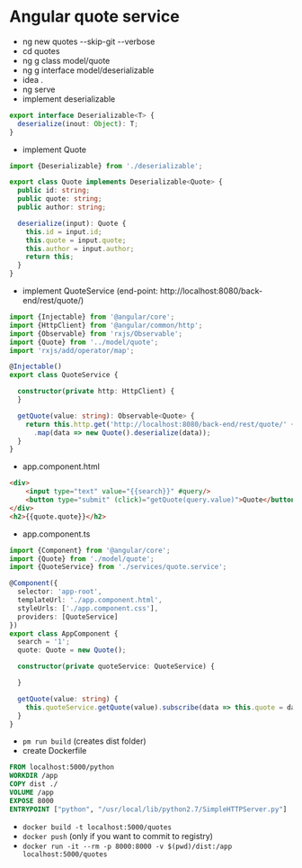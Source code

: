 # Angular quote service

* ng new quotes --skip-git --verbose
* cd quotes
* ng g class model/quote
* ng g interface model/deserializable
* idea .
* ng serve
* implement deserializable

```typescript
export interface Deserializable<T> {
  deserialize(inout: Object): T;
}
```

* implement Quote

```typescript
import {Deserializable} from './deserializable';

export class Quote implements Deserializable<Quote> {
  public id: string;
  public quote: string;
  public author: string;

  deserialize(input): Quote {
    this.id = input.id;
    this.quote = input.quote;
    this.author = input.author;
    return this;
  }
}
```

* implement QuoteService (end-point: http://localhost:8080/back-end/rest/quote/)

```typescript
import {Injectable} from '@angular/core';
import {HttpClient} from '@angular/common/http';
import {Observable} from 'rxjs/Observable';
import {Quote} from '../model/quote';
import 'rxjs/add/operator/map';

@Injectable()
export class QuoteService {

  constructor(private http: HttpClient) {
  }

  getQuote(value: string): Observable<Quote> {
    return this.http.get('http://localhost:8080/back-end/rest/quote/' + value)
      .map(data => new Quote().deserialize(data));
  }
}
``` 

* app.component.html

```html
<div>
    <input type="text" value="{{search}}" #query/>
    <button type="submit" (click)="getQuote(query.value)">Quote</button>
</div>
<h2>{{quote.quote}}</h2>
```

* app.component.ts

```typescript
import {Component} from '@angular/core';
import {Quote} from './model/quote';
import {QuoteService} from './services/quote.service';

@Component({
  selector: 'app-root',
  templateUrl: './app.component.html',
  styleUrls: ['./app.component.css'],
  providers: [QuoteService]
})
export class AppComponent {
  search = '1';
  quote: Quote = new Quote();

  constructor(private quoteService: QuoteService) {

  }

  getQuote(value: string) {
    this.quoteService.getQuote(value).subscribe(data => this.quote = data, error => console.log(error));
  }
}
```

* `pm run build` (creates dist folder)
* create Dockerfile

```dockerfile
FROM localhost:5000/python
WORKDIR /app
COPY dist ./
VOLUME /app
EXPOSE 8000
ENTRYPOINT ["python", "/usr/local/lib/python2.7/SimpleHTTPServer.py"]
```

* `docker build -t localhost:5000/quotes`
* `docker push` (only if you want to commit to registry)
* `docker run -it --rm -p 8000:8000 -v $(pwd)/dist:/app localhost:5000/quotes`